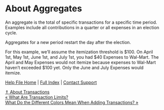  About Aggregates
==========

An aggregate is the total of specific transactions for a specific time period. Examples include all contributions in a quarter or all expenses in an election cycle.

Aggregates for a new period restart the day after the election.

For this example, we’ll assume the itemization threshold is $100. On April 1st, May 1st, June 1st, and July 1st, you had $40 Expenses to Wal-Mart. The April and May Expenses would not itemize because expenses to Wal-Mart haven’t exceeded $100 yet. Only the June and July Expenses would itemize.

[Help File Home](/help/) | [Full Index](/Help-File-Directory/) | [Contact Support](mailto:support@ISPolitical.com)

[⇑ About Transactions](/About-Transactions)  
[« What Are Transaction Limits?](/What-Are-Transaction-Limits)  
[What Do the Different Colors Mean When Adding Transactions? »](/What-Do-the-Different-Colors-Mean-When-Adding-Transactions)